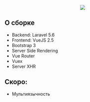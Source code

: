 <p align="center"><img src="https://laravel.com/assets/img/components/logo-laravel.svg"></p>

## О сборке

- Backend: Laravel 5.6
- Frontend: VueJS 2.5
- Bootstrap 3
- Server Side Rendering
- Vue Router
- Vuex
- Server XHR


## Скоро:

- Мультиязычность
